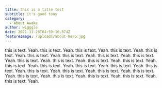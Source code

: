```yaml
---
title: this is a title test
subtitle: it's good toay
category:
  - About Awake
author: wigggle
date: 2021-11-26T04:59:16.574Z
featureImage: /uploads/about-hero.jpg
---
```

this is text. Yeah. this is text. Yeah. this is text. Yeah. this is text. Yeah. this is text. Yeah. this is text. Yeah. this is text. Yeah. this is text. Yeah. this is text. Yeah. this is text. Yeah. this is text. Yeah. this is text. Yeah. this is text. Yeah. this is text. Yeah. this is text. Yeah. this is text. Yeah. this is text. Yeah. this is text. Yeah. this is text. Yeah. this is text. Yeah. this is text. Yeah. this is text. Yeah. this is text. Yeah. this is text. Yeah. this is text. Yeah. this is text. Yeah. this is text. Yeah.